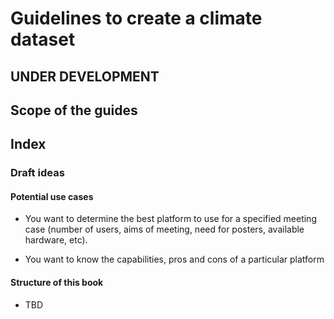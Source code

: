# Guidelines to create a climate dataset

## UNDER DEVELOPMENT

## Scope of the guides


## Index

### Draft ideas

#### Potential use cases

- You want to determine the best platform to use for a specified meeting case (number of users, aims of meeting, need for posters, available hardware, etc).

- You want to know the capabilities, pros and cons of a particular platform

#### Structure of this book

- TBD
